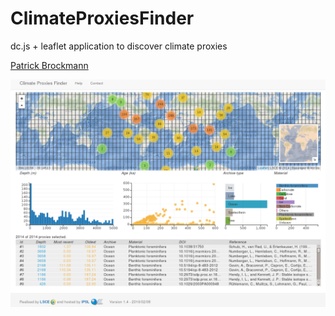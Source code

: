 ClimateProxiesFinder
====================

dc.js + leaflet application to discover climate proxies

[Patrick Brockmann](https://github.com/PBrockmann)

![ScreenShot](snapshot1.png)
